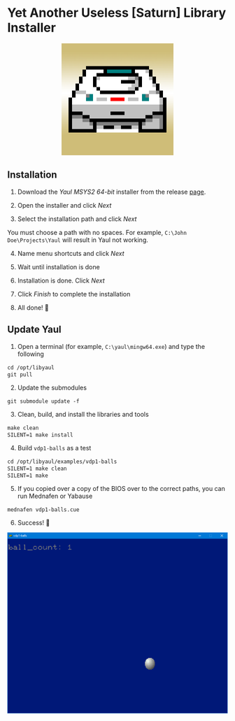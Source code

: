Yet Another Useless [Saturn] Library Installer
===

<p align="center">
  <img width="256" height="256" src=".images/yaul-installer.png">
</p>

## Installation

1. Download the _Yaul MSYS2 64-bit_ installer from the release [page][1].

2. Open the installer and click _Next_

3. Select the installation path and click _Next_

You must choose a path with no spaces. For example, `C:\John Doe\Projects\Yaul`
will result in Yaul not working.

4. Name menu shortcuts and click _Next_

5. Wait until installation is done

6. Installation is done. Click _Next_

7. Click _Finish_ to complete the installation

8. All done! :tada:

## Update Yaul

1. Open a terminal (for example, `C:\yaul\mingw64.exe`) and type the following

```
cd /opt/libyaul
git pull
```

2. Update the submodules

```
git submodule update -f
```

3. Clean, build, and install the libraries and tools

```
make clean
SILENT=1 make install
```

4. Build `vdp1-balls` as a test

```
cd /opt/libyaul/examples/vdp1-balls
SILENT=1 make clean
SILENT=1 make
```

5. If you copied over a copy of the BIOS over to the correct paths, you can run
   Mednafen or Yabause

```
mednafen vdp1-balls.cue
```

6. Success! :tada:

![Results](/.images/step_15.png)

[1]: https://github.com/ijacquez/libyaul-installer/releases
